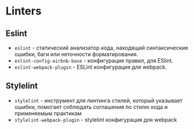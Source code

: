 # Linters
## Eslint
- `eslint` -  статический анализатор кода, находящий синтаксические ошибки, баги или неточности форматирования.
- `eslint-config-airbnb-base` - конфигурация правил, для ESlint.
- `eslint-webpack-plugin` - ESLint конфигурация для webpack.
## Stylelint
- `stylelint` - инструмент для линтинга стилей, который указывает ошибки, помогает соблюдать соглашения по стилю кода и применяемым практикам
- `stylelint-webpack-plugin` - stylelint конфигурация для webpack
